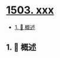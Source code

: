 # [1503. xxx](https://github.com/Tdahuyou/TNotes.leetcode/tree/main/notes/1503.%20xxx)

<!-- region:toc -->

- [1. 📝 概述](#1--概述)

<!-- endregion:toc -->

## 1. 📝 概述
